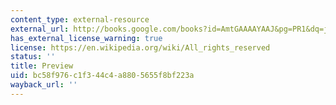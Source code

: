 ```yaml
---
content_type: external-resource
external_url: http://books.google.com/books?id=AmtGAAAAYAAJ&pg=PR1&dq=j.+ross+browne,+etchings+of+a+whaling+cruise&hl=en&ei=DY-PTJ70AYOC8gbimvHWDQ&sa=X&oi=book_result&ct=result&resnum=1&ved=0CDEQ6AEwAA#v=onepage&q&f=false
has_external_license_warning: true
license: https://en.wikipedia.org/wiki/All_rights_reserved
status: ''
title: Preview
uid: bc58f976-c1f3-44c4-a880-5655f8bf223a
wayback_url: ''
---
```

